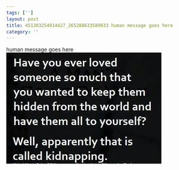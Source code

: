 ```yaml
---
tags: ['']
layout: post
title: 451303254914427_265288633589933 human message goes here
category: ''
---
```

human message goes here
![451303254914427_265288633589933](/uploads/2012-9-12-451303254914427_265288633589933-human-message-goes-here.jpg)
